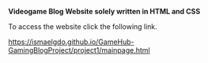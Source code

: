 
**Videogame Blog Website solely written in HTML and CSS**

To access the website click the following link.

https://ismaelgdo.github.io/GameHub-GamingBlogProject/project1/mainpage.html

